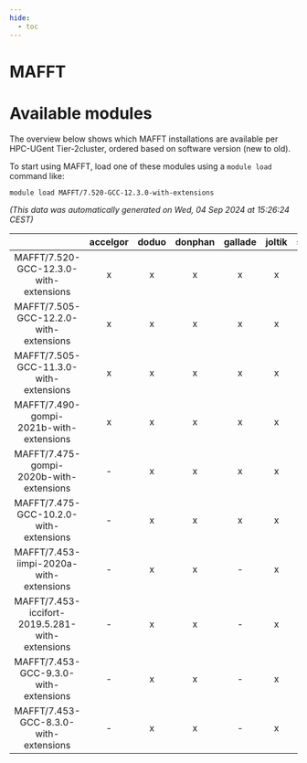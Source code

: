 ```yaml
---
hide:
  - toc
---
```


MAFFT
=====

# Available modules


The overview below shows which MAFFT installations are available per HPC-UGent Tier-2cluster, ordered based on software version (new to old).

To start using MAFFT, load one of these modules using a `module load` command like:

```shell
module load MAFFT/7.520-GCC-12.3.0-with-extensions
```

*(This data was automatically generated on Wed, 04 Sep 2024 at 15:26:24 CEST)*  

| |accelgor|doduo|donphan|gallade|joltik|shinx|skitty|
| :---: | :---: | :---: | :---: | :---: | :---: | :---: | :---: |
|MAFFT/7.520-GCC-12.3.0-with-extensions|x|x|x|x|x|x|x|
|MAFFT/7.505-GCC-12.2.0-with-extensions|x|x|x|x|x|-|x|
|MAFFT/7.505-GCC-11.3.0-with-extensions|x|x|x|x|x|-|x|
|MAFFT/7.490-gompi-2021b-with-extensions|x|x|x|x|x|-|x|
|MAFFT/7.475-gompi-2020b-with-extensions|-|x|x|x|x|-|x|
|MAFFT/7.475-GCC-10.2.0-with-extensions|-|x|x|x|x|-|x|
|MAFFT/7.453-iimpi-2020a-with-extensions|-|x|x|-|x|-|x|
|MAFFT/7.453-iccifort-2019.5.281-with-extensions|-|x|x|-|x|-|x|
|MAFFT/7.453-GCC-9.3.0-with-extensions|-|x|x|-|x|-|x|
|MAFFT/7.453-GCC-8.3.0-with-extensions|-|x|x|-|x|-|x|
